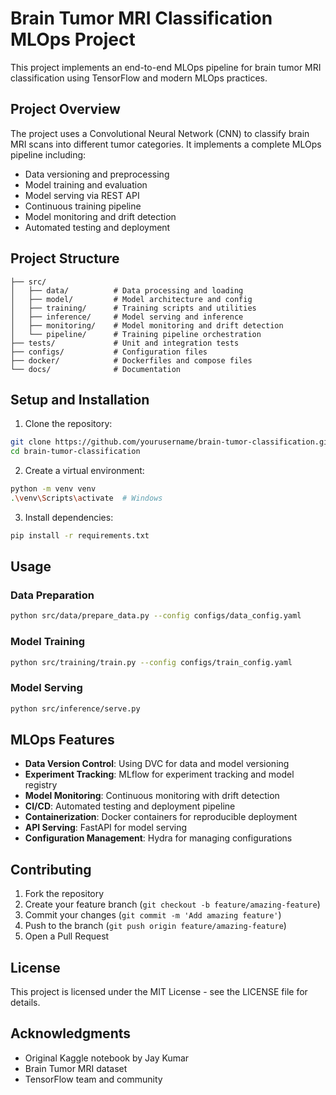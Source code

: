 # Brain Tumor MRI Classification MLOps Project

This project implements an end-to-end MLOps pipeline for brain tumor MRI classification using TensorFlow and modern MLOps practices.

## Project Overview

The project uses a Convolutional Neural Network (CNN) to classify brain MRI scans into different tumor categories. It implements a complete MLOps pipeline including:

- Data versioning and preprocessing
- Model training and evaluation
- Model serving via REST API
- Continuous training pipeline
- Model monitoring and drift detection
- Automated testing and deployment

## Project Structure

```
├── src/
│   ├── data/          # Data processing and loading
│   ├── model/         # Model architecture and config
│   ├── training/      # Training scripts and utilities
│   ├── inference/     # Model serving and inference
│   ├── monitoring/    # Model monitoring and drift detection
│   └── pipeline/      # Training pipeline orchestration
├── tests/             # Unit and integration tests
├── configs/           # Configuration files
├── docker/            # Dockerfiles and compose files
└── docs/              # Documentation
```

## Setup and Installation

1. Clone the repository:
```bash
git clone https://github.com/yourusername/brain-tumor-classification.git
cd brain-tumor-classification
```

2. Create a virtual environment:
```bash
python -m venv venv
.\venv\Scripts\activate  # Windows
```

3. Install dependencies:
```bash
pip install -r requirements.txt
```

## Usage

### Data Preparation
```bash
python src/data/prepare_data.py --config configs/data_config.yaml
```

### Model Training
```bash
python src/training/train.py --config configs/train_config.yaml
```

### Model Serving
```bash
python src/inference/serve.py
```

## MLOps Features

- **Data Version Control**: Using DVC for data and model versioning
- **Experiment Tracking**: MLflow for experiment tracking and model registry
- **Model Monitoring**: Continuous monitoring with drift detection
- **CI/CD**: Automated testing and deployment pipeline
- **Containerization**: Docker containers for reproducible deployment
- **API Serving**: FastAPI for model serving
- **Configuration Management**: Hydra for managing configurations

## Contributing

1. Fork the repository
2. Create your feature branch (`git checkout -b feature/amazing-feature`)
3. Commit your changes (`git commit -m 'Add amazing feature'`)
4. Push to the branch (`git push origin feature/amazing-feature`)
5. Open a Pull Request

## License

This project is licensed under the MIT License - see the LICENSE file for details.

## Acknowledgments

- Original Kaggle notebook by Jay Kumar
- Brain Tumor MRI dataset
- TensorFlow team and community 